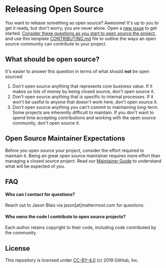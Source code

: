 # Releasing Open Source

You want to release something as open source? Awesome! It's up to you to get it ready, but don't worry, you are never alone. Open a [new issue](issues/new?template=new-release.md) to get started. [Consider these questions as you start to open source the project](docs/key-questions-for-choosing-projects.md), and use this template [CONTRIBUTING.md](CONTRIBUTING.md) file to outline the ways an open source community can contribute to your project.

## What should be open source?

It's easier to answer this question in terms of what should **not** be open sourced:

1. Don't open source anything that represents core business value.  If it makes us lots of money by being closed source, don't open source it.
2. Don't open source anything that is specific to internal processes. If it won't be useful to anyone that doesn't work here, don't open source it.
3. Don't open source anything you can't commit to maintaining long-term. Some projects are inherently difficult to maintain. If you don't want to spend time accepting contributions and working with the open source community, don't open source it.

## Open Source Maintainer Expectations

Before you open source your project, consider the effort required to maintain it. Being an great open source maintainer requires more effort than managing a closed source project. Read our [Maintainer Guide](docs/maintainers-guide.md) to understand what will be expected of you.

## FAQ

#### Who can I contact for questions?

Reach out to Jason Blais via jason[at]mattermost.com for questions.

#### Who owns the code I contribute to open source projects?

Each author retains copyright to their code, including code contributed by the community.

## License

This repository is licensed under [CC-BY-4.0](../LICENSE) (c) 2019 GitHub, Inc.
